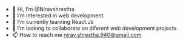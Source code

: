 - 👋 Hi, I’m @Niravshrestha
- 👀 I’m interested in web development.
- 🌱 I’m currently learning React.Js
- 💞️ I’m looking to collaborate on diferent web development projects
- 📫 How to reach me nirav.shrestha.940@gmail.com


